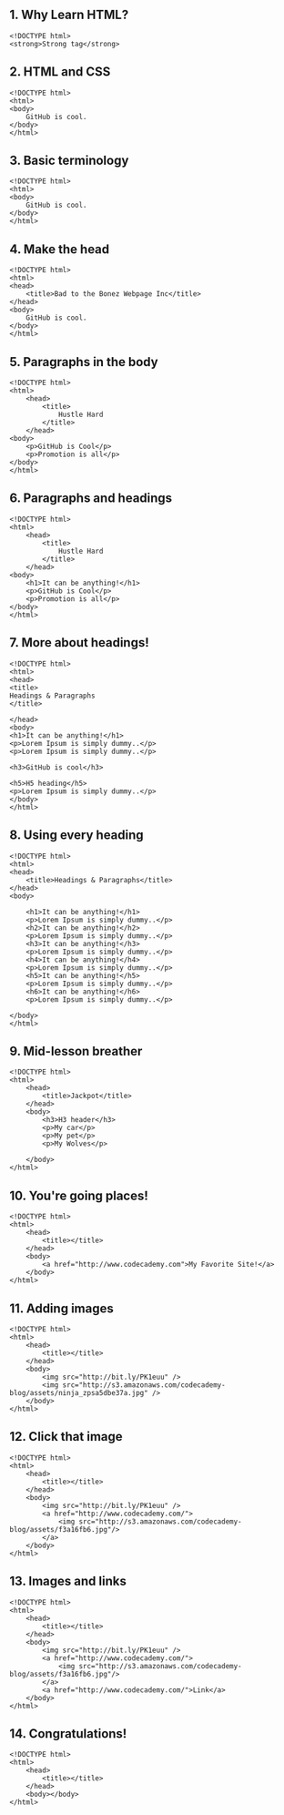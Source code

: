 ## 1. Why Learn HTML?
```
<!DOCTYPE html>
<strong>Strong tag</strong>
```

## 2. HTML and CSS
```
<!DOCTYPE html>
<html>
<body>
    GitHub is cool.
</body>
</html>
```

## 3. Basic terminology
```
<!DOCTYPE html>
<html>
<body>
    GitHub is cool.
</body>
</html>
```

## 4. Make the head

```
<!DOCTYPE html>
<html>
<head>
    <title>Bad to the Bonez Webpage Inc</title>
</head>
<body>
    GitHub is cool.
</body>
</html>
```

## 5. Paragraphs in the body
```
<!DOCTYPE html>
<html>
	<head>
		<title>
		    Hustle Hard
		</title>
	</head>
<body>
    <p>GitHub is Cool</p>
    <p>Promotion is all</p>
</body>
</html>
```

## 6. Paragraphs and headings
```
<!DOCTYPE html>
<html>
	<head>
		<title>
		    Hustle Hard
		</title>
	</head>
<body>
    <h1>It can be anything!</h1>	
    <p>GitHub is Cool</p>
    <p>Promotion is all</p>
</body>
</html>
```

## 7. More about headings!
```
<!DOCTYPE html>
<html>
<head>
<title>
Headings & Paragraphs
</title>

</head>
<body>
<h1>It can be anything!</h1>
<p>Lorem Ipsum is simply dummy..</p>
<p>Lorem Ipsum is simply dummy..</p>

<h3>GitHub is cool</h3>

<h5>H5 heading</h5>
<p>Lorem Ipsum is simply dummy..</p>
</body>
</html>
```

## 8. Using every heading

```
<!DOCTYPE html>
<html>
<head>
	<title>Headings & Paragraphs</title>
</head>
<body>
	
	<h1>It can be anything!</h1>
	<p>Lorem Ipsum is simply dummy..</p>
	<h2>It can be anything!</h2>
	<p>Lorem Ipsum is simply dummy..</p>
	<h3>It can be anything!</h3>
	<p>Lorem Ipsum is simply dummy..</p>
	<h4>It can be anything!</h4>
	<p>Lorem Ipsum is simply dummy..</p>
	<h5>It can be anything!</h5>
	<p>Lorem Ipsum is simply dummy..</p>
	<h6>It can be anything!</h6>
	<p>Lorem Ipsum is simply dummy..</p>
	
</body>
</html>
```

## 9. Mid-lesson breather
```
<!DOCTYPE html>
<html>
	<head>
		<title>Jackpot</title>
	</head>
	<body>
		<h3>H3 header</h3>
		<p>My car</p>
		<p>My pet</p>
		<p>My Wolves</p>
        
	</body>
</html>
```


## 10. You're going places!
```
<!DOCTYPE html>
<html>
	<head>
		<title></title>
	</head>
	<body>
        <a href="http://www.codecademy.com">My Favorite Site!</a>
	</body>
</html>
```

## 11. Adding images
```
<!DOCTYPE html>
<html>
	<head>
		<title></title>
	</head>
	<body>
		<img src="http://bit.ly/PK1euu" />
        <img src="http://s3.amazonaws.com/codecademy-blog/assets/ninja_zpsa5dbe37a.jpg" />
	</body>
</html>
```

## 12. Click that image
```
<!DOCTYPE html>
<html>
	<head>
		<title></title>
	</head>
	<body>
		<img src="http://bit.ly/PK1euu" />
        <a href="http://www.codecademy.com/">
            <img src="http://s3.amazonaws.com/codecademy-blog/assets/f3a16fb6.jpg"/>
        </a>
	</body>
</html>
```

## 13. Images and links
```
<!DOCTYPE html>
<html>
	<head>
		<title></title>
	</head>
	<body>
		<img src="http://bit.ly/PK1euu" />
        <a href="http://www.codecademy.com/">
            <img src="http://s3.amazonaws.com/codecademy-blog/assets/f3a16fb6.jpg"/>
        </a>
        <a href="http://www.codecademy.com/">Link</a>
	</body>
</html>
```

## 14. Congratulations!
```
<!DOCTYPE html>
<html>
	<head>
		<title></title>
	</head>
	<body></body>
</html>
```
